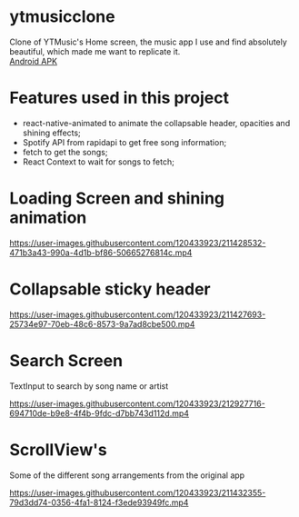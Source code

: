 # ytmusicclone
Clone of YTMusic's Home screen, the music app I use and find absolutely beautiful, which made me want to replicate it.  
[Android APK](https://drive.google.com/file/d/1KZ1fE8KG-B2Or5EynnHRU6ZqXRX9--LZ/view?usp=sharing)
# Features used in this project
- react-native-animated to animate the collapsable header, opacities and shining effects;  
- Spotify API from rapidapi to get free song information;  
- fetch to get the songs;  
- React Context to wait for songs to fetch;

# Loading Screen and shining animation  

https://user-images.githubusercontent.com/120433923/211428532-471b3a43-990a-4d1b-bf86-50665276814c.mp4

# Collapsable sticky header  

https://user-images.githubusercontent.com/120433923/211427693-25734e97-70eb-48c6-8573-9a7ad8cbe500.mp4

# Search Screen 
TextInput to search by song name or artist  

https://user-images.githubusercontent.com/120433923/212927716-694710de-b9e8-4f4b-9fdc-d7bb743d112d.mp4


# ScrollView's  
Some of the different song arrangements from the original app  

https://user-images.githubusercontent.com/120433923/211432355-79d3dd74-0356-4fa1-8124-f3ede93949fc.mp4

